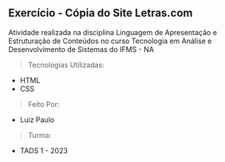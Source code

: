 ## Exercício - Cópia do Site Letras.com

Atividade realizada na disciplina Linguagem de Apresentação e Estruturação de Conteúdos no curso Tecnologia em Análise e Desenvolvimento de Sistemas do IFMS - NA

> Tecnologias Utilizadas:

- HTML
- CSS

> Feito Por:

- Luiz Paulo

> Turma:

- TADS 1 - 2023